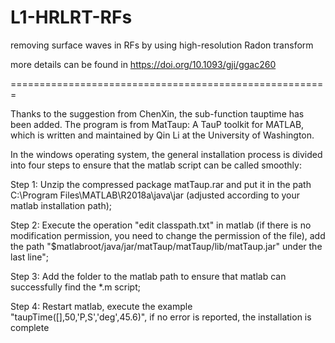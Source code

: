 # L1-HRLRT-RFs

removing surface waves in RFs by using high-resolution Radon transform

more details can be found in https://doi.org/10.1093/gji/ggac260

=======================================================

Thanks to the suggestion from ChenXin, the sub-function tauptime has been added. The program is from MatTaup: A TauP toolkit for MATLAB, which is written and maintained by Qin Li at the University of Washington. 

In the windows operating system, the general installation process is divided into four steps to ensure that the matlab script can be called smoothly:

Step 1: Unzip the compressed package matTaup.rar and put it in the path C:\Program Files\MATLAB\R2018a\java\jar (adjusted according to your matlab installation path);

Step 2: Execute the operation "edit classpath.txt" in matlab (if there is no modification permission, you need to change the permission of the file), add the path
"$matlabroot/java/jar/matTaup/matTaup/lib/matTaup.jar" under the last line";

Step 3: Add the folder to the matlab path to ensure that matlab can successfully find the *.m script;

Step 4: Restart matlab, execute the example "taupTime([],50,'P,S','deg',45.6)", if no error is reported, the installation is complete
